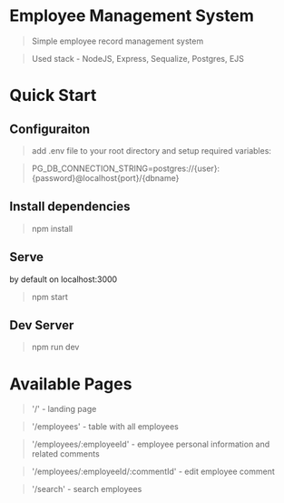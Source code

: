 # Employee Management System

> Simple employee record management system

> Used stack - NodeJS, Express, Sequalize, Postgres, EJS


# Quick Start

## Configuraiton
> add .env file to your root directory and setup required variables:

> PG_DB_CONNECTION_STRING=postgres://{user}:{password}@localhost{port}/{dbname}

## Install dependencies
> npm install

## Serve
by default on localhost:3000
> npm start

## Dev Server
> npm run dev


# Available Pages
> '/' - landing page

> '/employees' - table with all employees

> '/employees/:employeeId' - employee personal information and related comments

> '/employees/:employeeId/:commentId' - edit employee comment

> '/search' - search employees


